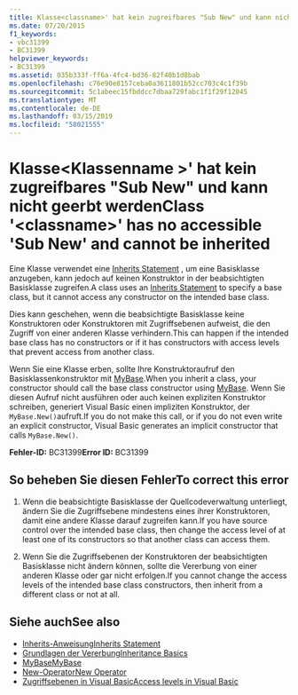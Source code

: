 ```yaml
---
title: Klasse<classname>' hat kein zugreifbares "Sub New" und kann nicht geerbt werden
ms.date: 07/20/2015
f1_keywords:
- vbc31399
- BC31399
helpviewer_keywords:
- BC31399
ms.assetid: 035b333f-ff6a-4fc4-bd36-82f40b1d8bab
ms.openlocfilehash: c76e90e8157ceba0a3611801b52cc703c4c1f39b
ms.sourcegitcommit: 5c1abeec15fbddcc7dbaa729fabc1f1f29f12045
ms.translationtype: MT
ms.contentlocale: de-DE
ms.lasthandoff: 03/15/2019
ms.locfileid: "58021555"
---
```

# <a name="class-classname-has-no-accessible-sub-new-and-cannot-be-inherited"></a><span data-ttu-id="c6d6f-102">Klasse\<Klassenname >' hat kein zugreifbares "Sub New" und kann nicht geerbt werden</span><span class="sxs-lookup"><span data-stu-id="c6d6f-102">Class '\<classname>' has no accessible 'Sub New' and cannot be inherited</span></span>
<span data-ttu-id="c6d6f-103">Eine Klasse verwendet eine [Inherits Statement](../../visual-basic/language-reference/statements/inherits-statement.md) , um eine Basisklasse anzugeben, kann jedoch auf keinen Konstruktor in der beabsichtigten Basisklasse zugreifen.</span><span class="sxs-lookup"><span data-stu-id="c6d6f-103">A class uses an [Inherits Statement](../../visual-basic/language-reference/statements/inherits-statement.md) to specify a base class, but it cannot access any constructor on the intended base class.</span></span>  
  
 <span data-ttu-id="c6d6f-104">Dies kann geschehen, wenn die beabsichtigte Basisklasse keine Konstruktoren oder Konstruktoren mit Zugriffsebenen aufweist, die den Zugriff von einer anderen Klasse verhindern.</span><span class="sxs-lookup"><span data-stu-id="c6d6f-104">This can happen if the intended base class has no constructors or if it has constructors with access levels that prevent access from another class.</span></span>  
  
 <span data-ttu-id="c6d6f-105">Wenn Sie eine Klasse erben, sollte Ihre Konstruktoraufruf den Basisklassenkonstruktor mit [MyBase](~/docs/visual-basic/programming-guide/program-structure/me-my-mybase-and-myclass.md#mybase).</span><span class="sxs-lookup"><span data-stu-id="c6d6f-105">When you inherit a class, your constructor should call the base class constructor using [MyBase](~/docs/visual-basic/programming-guide/program-structure/me-my-mybase-and-myclass.md#mybase).</span></span> <span data-ttu-id="c6d6f-106">Wenn Sie diesen Aufruf nicht ausführen oder auch keinen expliziten Konstruktor schreiben, generiert Visual Basic einen impliziten Konstruktor, der `MyBase.New()`aufruft.</span><span class="sxs-lookup"><span data-stu-id="c6d6f-106">If you do not make this call, or if you do not even write an explicit constructor, Visual Basic generates an implicit constructor that calls `MyBase.New()`.</span></span>  
  
 <span data-ttu-id="c6d6f-107">**Fehler-ID:** BC31399</span><span class="sxs-lookup"><span data-stu-id="c6d6f-107">**Error ID:** BC31399</span></span>  
  
## <a name="to-correct-this-error"></a><span data-ttu-id="c6d6f-108">So beheben Sie diesen Fehler</span><span class="sxs-lookup"><span data-stu-id="c6d6f-108">To correct this error</span></span>  
  
1.  <span data-ttu-id="c6d6f-109">Wenn die beabsichtigte Basisklasse der Quellcodeverwaltung unterliegt, ändern Sie die Zugriffsebene mindestens eines ihrer Konstruktoren, damit eine andere Klasse darauf zugreifen kann.</span><span class="sxs-lookup"><span data-stu-id="c6d6f-109">If you have source control over the intended base class, then change the access level of at least one of its constructors so that another class can access them.</span></span>  
  
2.  <span data-ttu-id="c6d6f-110">Wenn Sie die Zugriffsebenen der Konstruktoren der beabsichtigten Basisklasse nicht ändern können, sollte die Vererbung von einer anderen Klasse oder gar nicht erfolgen.</span><span class="sxs-lookup"><span data-stu-id="c6d6f-110">If you cannot change the access levels of the intended base class constructors, then inherit from a different class or not at all.</span></span>  
  
## <a name="see-also"></a><span data-ttu-id="c6d6f-111">Siehe auch</span><span class="sxs-lookup"><span data-stu-id="c6d6f-111">See also</span></span>

- [<span data-ttu-id="c6d6f-112">Inherits-Anweisung</span><span class="sxs-lookup"><span data-stu-id="c6d6f-112">Inherits Statement</span></span>](../../visual-basic/language-reference/statements/inherits-statement.md)
- [<span data-ttu-id="c6d6f-113">Grundlagen der Vererbung</span><span class="sxs-lookup"><span data-stu-id="c6d6f-113">Inheritance Basics</span></span>](../../visual-basic/programming-guide/language-features/objects-and-classes/inheritance-basics.md)
- [<span data-ttu-id="c6d6f-114">MyBase</span><span class="sxs-lookup"><span data-stu-id="c6d6f-114">MyBase</span></span>](~/docs/visual-basic/programming-guide/program-structure/me-my-mybase-and-myclass.md#mybase)
- [<span data-ttu-id="c6d6f-115">New-Operator</span><span class="sxs-lookup"><span data-stu-id="c6d6f-115">New Operator</span></span>](../../visual-basic/language-reference/operators/new-operator.md)
- [<span data-ttu-id="c6d6f-116">Zugriffsebenen in Visual Basic</span><span class="sxs-lookup"><span data-stu-id="c6d6f-116">Access levels in Visual Basic</span></span>](../../visual-basic/programming-guide/language-features/declared-elements/access-levels.md)
